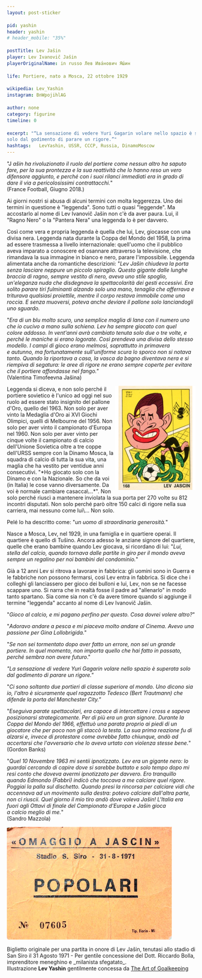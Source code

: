 ```yaml
---
layout: post-sticker

pid: yashin
header: yashin
# header_mobile: "35%"

postTitle: Lev Jašin
player: Lev Ivanovič Jašin
playerOriginalName: in russo Лев Ива́нович Я́шин

life: Portiere, nato a Mosca, 22 ottobre 1929

wikipedia: Lev_Yashin
instagram: BnWpojihlAG

author: none
category: figurine
timeline: 0

excerpt: "“La sensazione di vedere Yuri Gagarin volare nello spazio è superata
solo dal godimento di parare un rigore.”"
hashtags:   LevYashin, USSR, CCCP, Russia, DinamoMoscow
---
```

"J _ašin ha rivoluzionato il ruolo del portiere come nessun altro ha
saputo fare, per la sua prontezza e la sua reattività che lo hanno reso
un vero difensore aggiunto, e perché con i suoi rilanci immediati era in
grado di dare il via a pericolosissimi contrattacchi._"
<br/>
(France Football, Giugno 2018.)

Ai giorni nostri si abusa di alcuni termini con molta leggerezza. Uno
dei termini in questione è "leggenda". Sono tutti o quasi "leggende". Ma
accostarlo al nome di Lev Ivanovič Jašin non c'è da aver paura. Lui, il
"Ragno Nero" o la "Pantera Nera" una leggenda lo è per davvero.

Così come vera e propria leggenda è quella che lui, Lev, giocasse con
una divisa nera. Leggenda nata durante la Coppa del Mondo del 1958, la
prima ad essere trasmessa a livello internazionale: quell'uomo che il
pubblico aveva imparato a conoscere ed osannare attraverso la
televisione, che rimandava la sua immagine in bianco e nero, parare
l'impossibile. Leggenda alimentata anche da romantiche descrizioni:
"*Lev Jašin chiudeva la porta senza lasciare neppure un piccolo
spiraglio. Questo gigante dalle lunghe braccia di ragno, sempre vestito
di nero, aveva uno stile spoglio, un'eleganza nuda che disdegnava la
spettacolarità dei gesti eccessivi. Era solito parare tiri fulminanti
alzando solo una mano, tenaglia che afferrava e triturava qualsiasi
proiettile, mentre il corpo restava immobile come una roccia. E senza
muoversi, poteva anche deviare il pallone solo lanciandogli uno
sguardo.*

"*Era di un blu molto scuro, una semplice maglia di lana con il numero
uno che io cucivo a mano sulla schiena. Lev ha sempre giocato con quel
colore addosso. In vent'anni avrà cambiato tenuta solo due o tre
volte, e perché le maniche si erano logorate. Così prendeva una divisa
dello stesso modello. I campi di gioco erano melmosi, soprattutto in
primavera e autunno, ma fortunatamente sull'uniforme scura lo sporco non
si notava tanto. Quando la riportava a casa, la vasca da bagno diventava
nera e si riempiva di segatura: le aree di rigore ne erano sempre
coperte per evitare che il portiere affondasse nel fango."*
<br/>
(Valentina Timofeevna Jašina)

<img class="responsive-img margin-1em w40" src="assets/pics/stickers/yashin2.png" alt="{{page.title}}" align="right">
Leggenda si diceva, e non solo perché il portiere sovietico è l'unico ad
oggi nel suo ruolo ad essere stato insignito del pallone d'Oro, quello
del 1963. Non solo per aver vinto la Medaglia d'Oro ai XVI Giochi
Olimpici, quelli di Melbourne del 1956. Non solo per aver vinto il
campionato d'Europa nel 1960. Non solo per aver vinto per cinque volte
il campionato di calcio dell'Unione Sovietica oltre a tre coppe
dell'URSS sempre con la Dinamo Mosca, la squadra di calcio di tutta la
sua vita, una maglia che ha vestito per ventidue anni consecutivi. "*Ho
giocato solo con la Dinamo e con la Nazionale. So che da voi (in Italia)
le cose vanno diversamente. Da voi è normale cambiare casacca\...*". Non
solo perché riuscì a mantenere inviolata la sua porta per 270 volte su
812 incontri disputati. Non solo perché parò oltre 150 calci di rigore
nella sua carriera, mai nessuno come lui\... Non solo. 

Pelé lo ha descritto come: "*un uomo di straordinaria generosità.*"

Nasce a Mosca, Lev, nel 1929, in una famiglia e in quartiere operai. Il
quartiere è quello di Tušino. Ancora adesso le anziane signore del
quartiere, quelle che erano bambine quando Lev giocava, si ricordano di
lui: "*Lui, stella del calcio, quando tornava dalle partite in giro per
il mondo aveva sempre un regalino per noi bambini del condominio.*"

Già a 12 anni Lev si ritrova a lavorare in fabbrica: gli uomini sono in
Guerra e le fabbriche non possono fermarsi, così Lev entra in fabbrica.
Si dice che i colleghi gli lanciassero per gioco dei bulloni e lui, Lev,
non se ne facesse scappare uno. Si narra che in realtà fosse il padre ad
"allenarlo" in modo tanto spartano. Sia come sia non c'è da avere timore
quando si aggiunge il termine "leggenda" accanto al nome di Lev Ivanovič
Jašin.

"*Gioco al calcio, e mi pagano perfino per questo. Cosa dovrei volere
altro?*"

"*Adoravo andare a pesca e mi piaceva molto andare al Cinema. Avevo una
passione per Gina Lollobrigida.*"

"*Se non sei tormentato dopo aver fatto un errore, non sei un grande
portiere. In quel momento, non importa quello che hai fatto in passato,
perché sembra non avere futuro*."

*"La sensazione di vedere Yuri Gagarin volare nello spazio è superata
solo dal godimento di parare un rigore."*

"*Ci sono soltanto due portieri di classe superiore al mondo. Uno dicono
sia io, l'altro è sicuramente quel ragazzotto Tedesco (Bert Trautmann)
che difende la porta del Manchester City."*

"*Eseguiva parate spettacolari, era capace di intercettare i cross e
sapeva posizionarsi strategicamente. Per di più era un gran signore.
Durante la Coppa del Mondo del 1966, effettuò una parata proprio ai
piedi di un giocatore che per poco non gli staccò la testa. La sua prima
reazione fu di alzarsi e, invece di protestare come avrebbe fatto
chiunque, andò ad accertarsi che l'avversario che lo aveva urtato con
violenza stesse bene.*"
<br/>(Gordon Banks)

"*Quel 10 Novembre 1963* *mi sentii ipnotizzato. Lev era un gigante
nero: lo guardai cercando di capire dove si sarebbe buttato e solo tempo
dopo mi resi conto che doveva avermi ipnotizzato per davvero. Ero
tranquillo quando Edmondo (Fabbri) indicò che toccava a me calciare quel
rigore. Poggiai la palla sul dischetto. Quando presi la rincorsa per
calciare vidi che accennava ad un movimento sulla destra: potevo
calciare dall'altra parte, non ci riuscii. Quel giorno il mio tiro andò
dove voleva Jašin! L'Italia era fuori agli Ottavi di finale del
Campionato d'Europa e Jašin gioca a calcio meglio di me.*"
<br/>
(Sandro Mazzola)

<p class="text-center">
<img class="responsive-img margin-1em w50" src="assets/pics/stickers/jasin_biglietto.jpg" alt="Biglietto per Omaggio a Jasin - San Siro">
</p>

<div class="post-disclaimer">Biglietto originale per una partita in onore di Lev Jašin, tenutasi allo stadio di San Siro il 31 Agosto 1971 - Per gentile concessione del Dott. Riccardo Bolla, imprenditore meneghino e _milanista sfegatato_.</div>
<div class="post-disclaimer">
Illustrazione <b>Lev Yashin</b> gentilmente concessa da <a title="Lev Yashin - The Art of Goalkeeping" href="http://theartofgoalkeeping.com/" target="_blank">The Art of Goalkeeping</a>
</div>

